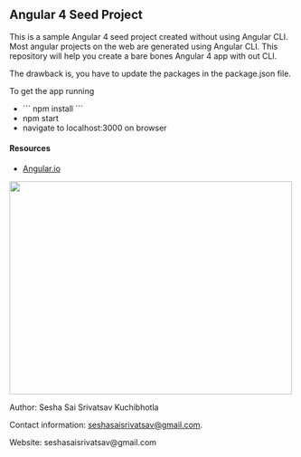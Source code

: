 ## Angular 4 Seed Project

This is a sample Angular 4 seed project created without using Angular CLI. Most angular projects on the web are generated using Angular CLI. This repository will help you create a bare bones Angular 4 app with out CLI.

The drawback is, you have to update the packages in the package.json file.

To get the app running

 

<ul style="list-style-type:disc">
  <li>
    ```
    npm install
    ```
  
  </li>
  <li>npm start</li>
  <li>navigate to localhost:3000 on browser</li>
</ul>


<h4>Resources</h4>
<ul style="list-style-type:disc">
  <li><a href=https://angular.io/guide/quickstart>Angular.io</a></li>
</ul>


<img src="https://angular.io/assets/images/logos/angular/angular.svg"  width="500" height="377">

<div class="container">
<footer>
  <p>Author: Sesha Sai Srivatsav Kuchibhotla</p>
  <p>Contact information: <a href="mailto:seshasaisrivatsav@gmail.com">
  seshasaisrivatsav@gmail.com</a>.</p>
  <p>Website: seshasaisrivatsav@gmail.com<p>
</footer>
</div>

